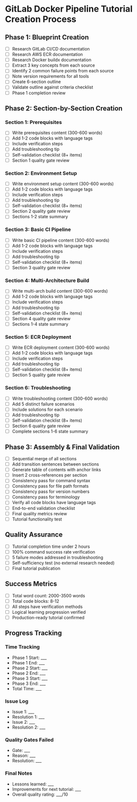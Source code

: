# GitLab Docker Pipeline Tutorial Creation Process

## Phase 1: Blueprint Creation
- [ ] Research GitLab CI/CD documentation
- [ ] Research AWS ECR documentation  
- [ ] Research Docker buildx documentation
- [ ] Extract 3 key concepts from each source
- [ ] Identify 2 common failure points from each source
- [ ] Note version requirements for all tools
- [ ] Create 6-section outline
- [ ] Validate outline against criteria checklist
- [ ] Phase 1 completion review

## Phase 2: Section-by-Section Creation

### Section 1: Prerequisites
- [ ] Write prerequisites content (300-600 words)
- [ ] Add 1-2 code blocks with language tags
- [ ] Include verification steps
- [ ] Add troubleshooting tip
- [ ] Self-validation checklist (8+ items)
- [ ] Section 1 quality gate review

### Section 2: Environment Setup  
- [ ] Write environment setup content (300-600 words)
- [ ] Add 1-2 code blocks with language tags
- [ ] Include verification steps
- [ ] Add troubleshooting tip
- [ ] Self-validation checklist (8+ items)
- [ ] Section 2 quality gate review
- [ ] Sections 1-2 state summary

### Section 3: Basic CI Pipeline
- [ ] Write basic CI pipeline content (300-600 words)
- [ ] Add 1-2 code blocks with language tags
- [ ] Include verification steps
- [ ] Add troubleshooting tip
- [ ] Self-validation checklist (8+ items)
- [ ] Section 3 quality gate review

### Section 4: Multi-Architecture Build
- [ ] Write multi-arch build content (300-600 words)
- [ ] Add 1-2 code blocks with language tags
- [ ] Include verification steps
- [ ] Add troubleshooting tip
- [ ] Self-validation checklist (8+ items)
- [ ] Section 4 quality gate review
- [ ] Sections 1-4 state summary

### Section 5: ECR Deployment
- [ ] Write ECR deployment content (300-600 words)
- [ ] Add 1-2 code blocks with language tags
- [ ] Include verification steps
- [ ] Add troubleshooting tip
- [ ] Self-validation checklist (8+ items)
- [ ] Section 5 quality gate review

### Section 6: Troubleshooting
- [ ] Write troubleshooting content (300-600 words)
- [ ] Add 5 distinct failure scenarios
- [ ] Include solutions for each scenario
- [ ] Add troubleshooting tip
- [ ] Self-validation checklist (8+ items)
- [ ] Section 6 quality gate review
- [ ] Complete sections 1-6 state summary

## Phase 3: Assembly & Final Validation
- [ ] Sequential merge of all sections
- [ ] Add transition sentences between sections
- [ ] Generate table of contents with anchor links
- [ ] Insert 2 cross-references per section
- [ ] Consistency pass for command syntax
- [ ] Consistency pass for file path formats
- [ ] Consistency pass for version numbers
- [ ] Consistency pass for terminology
- [ ] Verify all code blocks have language tags
- [ ] End-to-end validation checklist
- [ ] Final quality metrics review
- [ ] Tutorial functionality test

## Quality Assurance
- [ ] Tutorial completion time under 2 hours
- [ ] 100% command success rate verification
- [ ] 5 failure modes addressed in troubleshooting
- [ ] Self-sufficiency test (no external research needed)
- [ ] Final tutorial publication

## Success Metrics
- [ ] Total word count: 2000-3500 words
- [ ] Total code blocks: 8-12
- [ ] All steps have verification methods
- [ ] Logical learning progression verified
- [ ] Production-ready tutorial confirmed

## Progress Tracking

### Time Tracking
- Phase 1 Start: ___
- Phase 1 End: ___
- Phase 2 Start: ___
- Phase 2 End: ___
- Phase 3 Start: ___
- Phase 3 End: ___
- Total Time: ___

### Issue Log
- Issue 1: ___
- Resolution 1: ___
- Issue 2: ___
- Resolution 2: ___

### Quality Gates Failed
- Gate: ___
- Reason: ___
- Resolution: ___

### Final Notes
- Lessons learned: ___
- Improvements for next tutorial: ___
- Overall quality rating: ___/10
